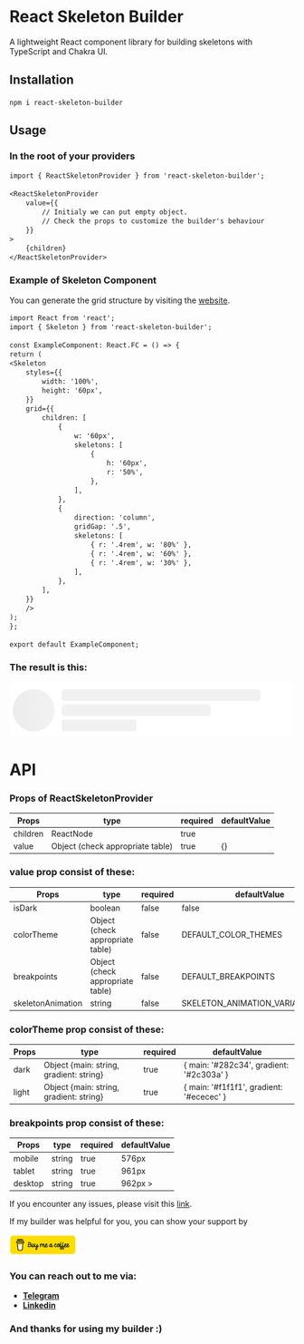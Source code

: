 # React Skeleton Builder

A lightweight React component library for building skeletons with TypeScript and Chakra UI.


## Installation
``
npm i react-skeleton-builder
``

## Usage

### In the root of your providers
```
import { ReactSkeletonProvider } from 'react-skeleton-builder';

<ReactSkeletonProvider
    value={{
        // Initialy we can put empty object.
        // Check the props to customize the builder's behaviour
    }} 
>
    {children}
</ReactSkeletonProvider>
```
### Example of Skeleton Component
You can generate the grid structure by visiting the
[website](https://skeleton-generator.vercel.app/).

````
import React from 'react';
import { Skeleton } from 'react-skeleton-builder';

const ExampleComponent: React.FC = () => {
return (
<Skeleton
    styles={{
        width: '100%',
        height: '60px',
    }}
    grid={{
        children: [
            {
                w: '60px',
                skeletons: [
                    {
                        h: '60px',
                        r: '50%',
                    },
                ],
            },
            {
                direction: 'column',
                gridGap: '.5',
                skeletons: [
                    { r: '.4rem', w: '80%' },
                    { r: '.4rem', w: '60%' },
                    { r: '.4rem', w: '30%' },
                ],
            },
        ],
    }}
    />
);
};

export default ExampleComponent;
````

### The result is this:
![ezcv logo](public/example-of-skeleton.png)

# API
### Props of ReactSkeletonProvider
| Props    | type                             | required | defaultValue |
|----------|----------------------------------|----------|--------------|
| children | ReactNode                        | true     |              |
| value    | Object (check appropriate table) | true     | {}           |

### value prop consist of these:
| Props             | type                             | required | defaultValue                      |
|-------------------|----------------------------------|----------|-----------------------------------|
| isDark            | boolean                          | false    | false                             |
| colorTheme        | Object (check appropriate table) | false    | DEFAULT_COLOR_THEMES              |
| breakpoints       | Object (check appropriate table) | false    | DEFAULT_BREAKPOINTS               |
| skeletonAnimation | string                           | false    | SKELETON_ANIMATION_VARIANTS.SLIDE |

### colorTheme prop consist of these:
| Props | type                                    | required | defaultValue                             |
|-------|-----------------------------------------|----------|------------------------------------------|
| dark  | Object {main: string, gradient: string} | true     | { main: '#282c34', gradient: '#2c303a' } |
| light | Object {main: string, gradient: string} | true     | { main: '#f1f1f1', gradient: '#ececec' } |

### breakpoints prop consist of these:
| Props   | type   | required | defaultValue |
|---------|--------|----------|--------------|
| mobile  | string | true     | 576px        |
| tablet  | string | true     | 961px        |
| desktop | string | true     | 962px >      |


If you encounter any issues, please visit this [link](https://github.com/ASahak/skeleton-generator/issues).

If my builder was helpful for you, you can show your support by

[![ezcv logo](public/buy-me-a-coffee.png)](https://buymeacoffee.com/asahak)

### You can reach out to me via:
- **[Telegram](https://t.me/A_Sahak)**
- **[Linkedin](https://www.linkedin.com/in/arthur-sahakyan-276abb158/)**

### And thanks for using my builder :)